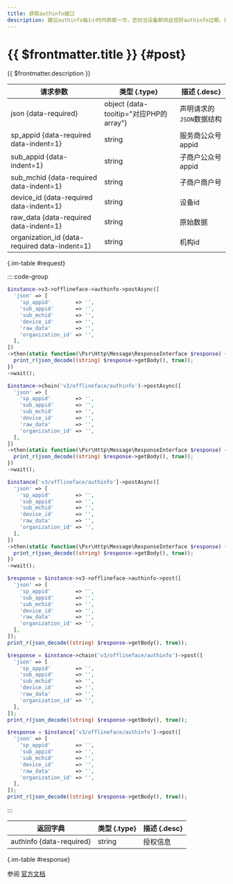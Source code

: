 ```yaml
---
title: 获取authinfo接口
description: 建议authinfo每1小时内获取一次，否则当设备断网且恰好authinfo过期，则会导致设备不可用。
---
```


# {{ $frontmatter.title }} {#post}

{{ $frontmatter.description }}

| 请求参数 | 类型 {.type} | 描述 {.desc}
| --- | --- | ---
| json {data-required} | object {data-tooltip="对应PHP的array"} | 声明请求的`JSON`数据结构
| sp_appid {data-required data-indent=1} | string | 服务商公众号appid
| sub_appid {data-indent=1} | string | 子商户公众号appid
| sub_mchid {data-required data-indent=1} | string | 子商户商户号
| device_id {data-required data-indent=1} | string | 设备id
| raw_data {data-required data-indent=1} | string | 原始数据
| organization_id {data-required data-indent=1} | string | 机构id

{.im-table #request}

::: code-group

```php [异步纯链式]
$instance->v3->offlineface->authinfo->postAsync([
  'json' => [
    'sp_appid'        => '',
    'sub_appid'       => '',
    'sub_mchid'       => '',
    'device_id'       => '',
    'raw_data'        => '',
    'organization_id' => '',
  ],
])
->then(static function(\Psr\Http\Message\ResponseInterface $response) {
  print_r(json_decode((string) $response->getBody(), true));
})
->wait();
```

```php [异步声明式]
$instance->chain('v3/offlineface/authinfo')->postAsync([
  'json' => [
    'sp_appid'        => '',
    'sub_appid'       => '',
    'sub_mchid'       => '',
    'device_id'       => '',
    'raw_data'        => '',
    'organization_id' => '',
  ],
])
->then(static function(\Psr\Http\Message\ResponseInterface $response) {
  print_r(json_decode((string) $response->getBody(), true));
})
->wait();
```

```php [异步属性式]
$instance['v3/offlineface/authinfo']->postAsync([
  'json' => [
    'sp_appid'        => '',
    'sub_appid'       => '',
    'sub_mchid'       => '',
    'device_id'       => '',
    'raw_data'        => '',
    'organization_id' => '',
  ],
])
->then(static function(\Psr\Http\Message\ResponseInterface $response) {
  print_r(json_decode((string) $response->getBody(), true));
})
->wait();
```

```php [同步纯链式]
$response = $instance->v3->offlineface->authinfo->post([
  'json' => [
    'sp_appid'        => '',
    'sub_appid'       => '',
    'sub_mchid'       => '',
    'device_id'       => '',
    'raw_data'        => '',
    'organization_id' => '',
  ],
]);
print_r(json_decode((string) $response->getBody(), true));
```

```php [同步声明式]
$response = $instance->chain('v3/offlineface/authinfo')->post([
  'json' => [
    'sp_appid'        => '',
    'sub_appid'       => '',
    'sub_mchid'       => '',
    'device_id'       => '',
    'raw_data'        => '',
    'organization_id' => '',
  ],
]);
print_r(json_decode((string) $response->getBody(), true));
```

```php [同步属性式]
$response = $instance['v3/offlineface/authinfo']->post([
  'json' => [
    'sp_appid'        => '',
    'sub_appid'       => '',
    'sub_mchid'       => '',
    'device_id'       => '',
    'raw_data'        => '',
    'organization_id' => '',
  ],
]);
print_r(json_decode((string) $response->getBody(), true));
```

:::

| 返回字典 | 类型 {.type} | 描述 {.desc}
| --- | --- | ---
| authinfo {data-required} | string | 授权信息

{.im-table #response}

参阅 [官方文档](https://pay.weixin.qq.com/wiki/doc/wxfacepay/develop/access-specifications.html)
